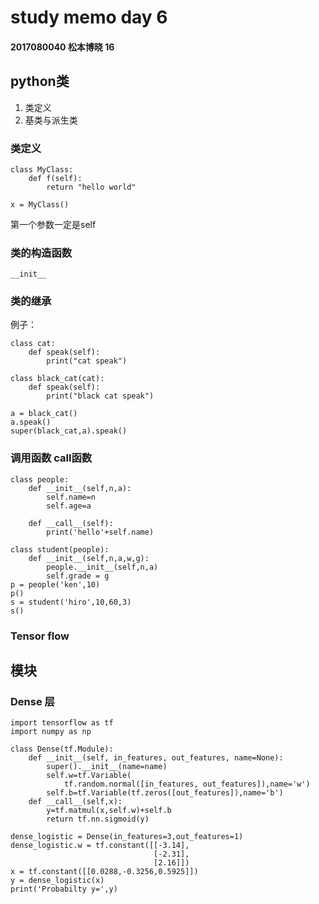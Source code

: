 

# study memo day 6

#### 2017080040 松本博晓 16



## python类

1. 类定义
2. 基类与派生类





### 类定义

```
class MyClass:
	def f(self):
		return "hello world"

x = MyClass()

```

第一个参数一定是self 



### 类的构造函数

```
__init__
```

### 类的继承

例子：

```
class cat:
    def speak(self):
        print("cat speak")

class black_cat(cat):
    def speak(self):
        print("black cat speak")

a = black_cat()
a.speak()
super(black_cat,a).speak()
```



### 调用函数 call函数

```
class people:
    def __init__(self,n,a):
        self.name=n
        self.age=a

    def __call__(self):
        print('hello'+self.name)
        
class student(people):
    def __init__(self,n,a,w,g):
        people.__init__(self,n,a)
        self.grade = g
p = people('ken',10)
p()    
s = student('hiro',10,60,3)
s()
```



### Tensor flow

## 模块

 ### Dense 层

```
import tensorflow as tf
import numpy as np

class Dense(tf.Module):
    def __init__(self, in_features, out_features, name=None):
        super().__init__(name=name)
        self.w=tf.Variable(
            tf.random.normal([in_features, out_features]),name='w')
        self.b=tf.Variable(tf.zeros([out_features]),name='b')
    def __call__(self,x):
        y=tf.matmul(x,self.w)+self.b
        return tf.nn.sigmoid(y)

dense_logistic = Dense(in_features=3,out_features=1)
dense_logistic.w = tf.constant([[-3.14],
                                [-2.31],
                                [2.16]])
x = tf.constant([[0.0288,-0.3256,0.5925]])
y = dense_logistic(x)
print('Probabilty y=',y)
```

